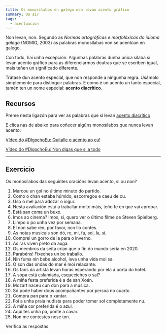 ```yaml
---
title: Os monosílabos en galego non levan acento gráfico
summary: Ou si?
tags:
  - acentuacion
---
```

Non levan, non. Segundo as *Normas ortográficas e morfolóxicas do idioma galego* (NOMIG, 2003) as palabras monosílabas non se acentúan en galego.

Con todo, hai unha excepción. Algunhas palabras dunha única sílaba si levan acento gráfico para as diferenciarmos doutras que se escriben igual, mais teñen un significado diferente.

Trátase dun acento especial, que non responde a ningunha regra. Usámolo simplemente para distinguir palabras. E como é un acento un tanto especial, tamén ten un nome especial: **acento diacrítico**.

## Recursos

Preme nesta ligazón para ver as palabras que si levan [acento diacrítico](https://laurarubio.net/posts/o-acento-diacritico-1/)

E clica nas de abaixo para coñecer algúns monosílabos que nunca levan acento:[](https://www.youtube.com/watch?v=VtBV9-5gkVM)

[Vídeo do #DígochoEu: Quítalle o acento ao cu!](https://www.youtube.com/watch?v=VtBV9-5gkVM)

[Vídeo do #DígochoEu: Non digas que si a todo](https://www.youtube.com/watch?v=UzkerarcTXU)

- - -

## Exercicio

Os monosílabos das seguintes oracións levan acento, si ou non?

1. Marcou un <e-answer options="gol,gól">gol</e-answer> no último minuto do partido.
2. Como o <e-answer options="chan,chán">chan</e-answer> estaba húmido, escorregou e caeu de <e-answer options="cu,cú">cu</e-answer>.
3. Uso o <e-answer options="mel,mél">mel</e-answer> para adozar o iogur.
4. Nesta avaliación está a traballar moito <e-answer options="mais,máis">máis</e-answer>, teño
   <e-answer options="fe,fé">fe</e-answer> en que vai aprobar.
5. Está <e-answer options="san,sán">san</e-answer> coma un buxo.
6. Imos ao cinema? Imos, <e-answer options="si,sí">si</e-answer>, quero ver o último filme de Steven Spielberg.
7. Limpo o <e-answer options="po,pó">po</e-answer> unha vez <e-answer options="por,pór">por</e-answer> semana.
8. El non sabe <e-answer options="ren,rén">ren</e-answer>, por favor, non llo contes.
9. As notas musicais son <e-answer options="do,dó">dó</e-answer>,
   <e-answer options="re,ré">re</e-answer>,
   <e-answer options="mi,mí">mi</e-answer>,
   <e-answer options="fa,fá">fa</e-answer>,
   <e-answer options="sol,sól">sol</e-answer>,
   <e-answer options="la,lá">la</e-answer>,
   <e-answer options="si,sí">si</e-answer>.
10. Comprei un gorro de <e-answer options="la,lá">la</e-answer> para o inverno.
11. As <e-answer options="ras,rás">ras</e-answer> viven preto da auga.
12. Os membros da seita crían que o <e-answer options="fin,fín">fin</e-answer> do mundo sería en 2020.
13. Parabéns! Fixeches un <e-answer options="bo,bó">bo</e-answer> traballo.
14. Nin fuma nin bebe alcohol, leva unha vida moi <e-answer options="sa,sá">sa</e-answer>.
15. O <e-answer options="son,són">son</e-answer> das ondas do <e-answer options="mar,már">mar</e-answer> é moi relaxante.
16. Os <e-answer options="fans,fáns">fans</e-answer> da artista levan horas esperando por ela á porta do hotel.
17. A sopa está eslamiada, esqueciches o <e-answer options="sal,sál">sal</e-answer>?
18. A miña festa preferida é a de <e-answer options="san,sán">san</e-answer> Xoán.
19. Mozart naceu cun <e-answer options="don,dón">don</e-answer> para a música.
20. <e-answer options="So,Só">Só</e-answer> pode haber dous acompañantes por persoa no cuarto.
21. Compra <e-answer options="pan,pán">pan</e-answer> para o xantar.
22. Foi a unha praia nudista para poder tomar <e-answer options="sol,sól">sol</e-answer> completamente <e-answer options="nu,nú">nu</e-answer>.
23. A miña <e-answer options="cor,cór">cor</e-answer> preferida <e-answer options="e,é">é</e-answer> o azul.
24. Aquí tes unha <e-answer options="pa,pá">pa</e-answer>, ponte a cavar.
25. Non me contestes nese <e-answer options="ton,tón">ton</e-answer>.

<e-validate>Verifica as respostas</e-validate>
